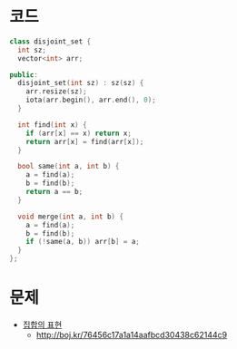 # 코드
```cpp
class disjoint_set {
  int sz;
  vector<int> arr;

public:
  disjoint_set(int sz) : sz(sz) {
    arr.resize(sz);
    iota(arr.begin(), arr.end(), 0);
  }

  int find(int x) {
    if (arr[x] == x) return x;
    return arr[x] = find(arr[x]);
  }

  bool same(int a, int b) {
    a = find(a);
    b = find(b);
    return a == b;
  }

  void merge(int a, int b) {
    a = find(a);
    b = find(b);
    if (!same(a, b)) arr[b] = a;
  }
};
```

# 문제
* [집합의 표현](https://boj.kr/1717)
  * http://boj.kr/76456c17a1a14aafbcd30438c62144c9
